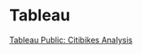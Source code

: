 # Tableau
[Tableau Public: Citibikes Analysis](https://public.tableau.com/app/profile/diane.witt2068/viz/citi_bike_analytics_16121897671990/Top10StartingStations)
